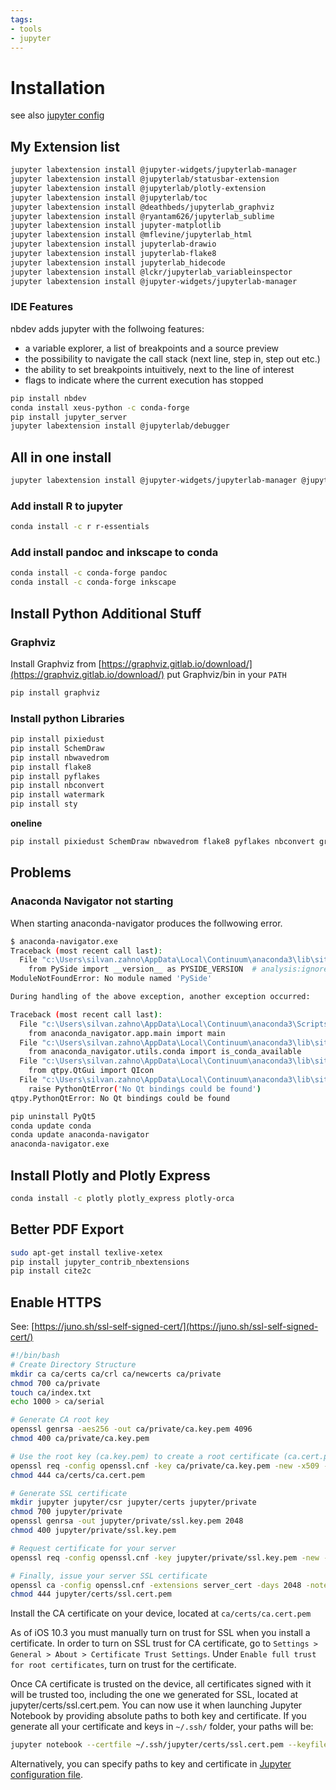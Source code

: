 ```yaml
---
tags:
- tools
- jupyter
---
```

#  Installation

see also [jupyter config]({{config_repo_folder}}/config/jupyter)

## My Extension list

``` bash linenums="1"
jupyter labextension install @jupyter-widgets/jupyterlab-manager
jupyter labextension install @jupyterlab/statusbar-extension
jupyter labextension install @jupyterlab/plotly-extension
jupyter labextension install @jupyterlab/toc
jupyter labextension install @deathbeds/jupyterlab_graphviz
jupyter labextension install @ryantam626/jupyterlab_sublime
jupyter labextension install jupyter-matplotlib
jupyter labextension install @mflevine/jupyterlab_html
jupyter labextension install jupyterlab-drawio
jupyter labextension install jupyterlab-flake8
jupyter labextension install jupyterlab_hidecode
jupyter labextension install @lckr/jupyterlab_variableinspector
jupyter labextension install @jupyter-widgets/jupyterlab-manager
```

### IDE Features

nbdev adds jupyter with the follwoing features:

- a variable explorer, a list of breakpoints and a source preview
- the possibility to navigate the call stack (next line, step in, step out etc.)
- the ability to set breakpoints intuitively, next to the line of interest
- flags to indicate where the current execution has stopped

``` bash linenums="1"
pip install nbdev
conda install xeus-python -c conda-forge
pip install jupyter_server
jupyter labextension install @jupyterlab/debugger
```

## All in one install

``` bash linenums="1"
jupyter labextension install @jupyter-widgets/jupyterlab-manager @jupyterlab/statusbar-extension @jupyterlab/plotly-extension @jupyterlab/toc @deathbeds/jupyterlab_graphviz @ryantam626/jupyterlab_sublime jupyter-matplotlib @mflevine/jupyterlab_html jupyterlab-drawio jupyterlab-flake8 jupyterlab_hidecode @lckr/jupyterlab_variableinspector @jupyter-widgets/jupyterlab-manager
```

### Add install R to jupyter

``` bash
conda install -c r r-essentials
```

### Add install pandoc and inkscape to conda

``` bash linenums="1"
conda install -c conda-forge pandoc
conda install -c conda-forge inkscape
```

## Install Python Additional Stuff
### Graphviz

Install Graphviz from [https://graphviz.gitlab.io/download/](https://graphviz.gitlab.io/download/) put Graphviz/bin in your `PATH`

``` bash
pip install graphviz
```

### Install python Libraries

``` bash linenums="1"
pip install pixiedust
pip install SchemDraw
pip install nbwavedrom
pip install flake8
pip install pyflakes
pip install nbconvert
pip install watermark
pip install sty
```

**oneline**

``` bash
pip install pixiedust SchemDraw nbwavedrom flake8 pyflakes nbconvert graphviz watermark
```

## Problems
### Anaconda Navigator not starting

When starting anaconda-navigator produces the follwowing error.

``` bash linenums="1"
$ anaconda-navigator.exe
Traceback (most recent call last):
  File "c:\Users\silvan.zahno\AppData\Local\Continuum\anaconda3\lib\site-packages\qtpy\__init__.py", line 202, in <module>
    from PySide import __version__ as PYSIDE_VERSION  # analysis:ignore
ModuleNotFoundError: No module named 'PySide'

During handling of the above exception, another exception occurred:

Traceback (most recent call last):
  File "c:\Users\silvan.zahno\AppData\Local\Continuum\anaconda3\Scripts\anaconda-navigator-script.py", line 6, in <module>
    from anaconda_navigator.app.main import main
  File "c:\Users\silvan.zahno\AppData\Local\Continuum\anaconda3\lib\site-packages\anaconda_navigator\app\main.py", line 22, in <module>
    from anaconda_navigator.utils.conda import is_conda_available
  File "c:\Users\silvan.zahno\AppData\Local\Continuum\anaconda3\lib\site-packages\anaconda_navigator\utils\__init__.py", line 15, in <module>
    from qtpy.QtGui import QIcon
  File "c:\Users\silvan.zahno\AppData\Local\Continuum\anaconda3\lib\site-packages\qtpy\__init__.py", line 208, in <module>
    raise PythonQtError('No Qt bindings could be found')
qtpy.PythonQtError: No Qt bindings could be found
```

``` bash linenums="1"
pip uninstall PyQt5
conda update conda
conda update anaconda-navigator
anaconda-navigator.exe
```

## Install Plotly and Plotly Express

``` bash
conda install -c plotly plotly_express plotly-orca
```

## Better PDF Export

``` bash linenums="1"
sudo apt-get install texlive-xetex
pip install jupyter_contrib_nbextensions
pip install cite2c
```

## Enable HTTPS

See: [https://juno.sh/ssl-self-signed-cert/](https://juno.sh/ssl-self-signed-cert/)

``` bash
#!/bin/bash
# Create Directory Structure
mkdir ca ca/certs ca/crl ca/newcerts ca/private
chmod 700 ca/private
touch ca/index.txt
echo 1000 > ca/serial

# Generate CA root key
openssl genrsa -aes256 -out ca/private/ca.key.pem 4096
chmod 400 ca/private/ca.key.pem

# Use the root key (ca.key.pem) to create a root certificate (ca.cert.pem)
openssl req -config openssl.cnf -key ca/private/ca.key.pem -new -x509 -days 7300 -sha256 -extensions v3_ca -out ca/certs/ca.cert.pem
chmod 444 ca/certs/ca.cert.pem

# Generate SSL certificate
mkdir jupyter jupyter/csr jupyter/certs jupyter/private
chmod 700 jupyter/private
openssl genrsa -out jupyter/private/ssl.key.pem 2048
chmod 400 jupyter/private/ssl.key.pem

# Request certificate for your server
openssl req -config openssl.cnf -key jupyter/private/ssl.key.pem -new -sha256 -out jupyter/csr/ssl.csr.pem

# Finally, issue your server SSL certificate
openssl ca -config openssl.cnf -extensions server_cert -days 2048 -notext -md sha256 -in jupyter/csr/ssl.csr.pem -out jupyter/certs/ssl.cert.pem
chmod 444 jupyter/certs/ssl.cert.pem
```

Install the CA certificate on your device, located at `ca/certs/ca.cert.pem`

As of iOS 10.3 you must manually turn on trust for SSL when you install a certificate. In order to turn on SSL trust for CA certificate, go to `Settings > General > About > Certificate Trust Settings`. Under `Enable full trust for root certificates`, turn on trust for the certificate.

Once CA certificate is trusted on the device, all certificates signed with it will be trusted too, including the one we generated for SSL, located at jupyter/certs/ssl.cert.pem. You can now use it when launching Jupyter Notebook by providing absolute paths to both key and certificate. If you generate all your certificate and keys in `~/.ssh/` folder, your paths will be:

``` bash
jupyter notebook --certfile ~/.ssh/jupyter/certs/ssl.cert.pem --keyfile ~/.ssh/jupyter/private/ssl.key.pem
```

Alternatively, you can specify paths to key and certificate in [Jupyter configuration file](http://jupyter-notebook.readthedocs.io/en/latest/public_server.html#running-a-public-notebook-server).

